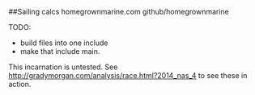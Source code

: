 ##Sailing calcs
homegrownmarine.com
github/homegrownmarine


TODO:
- build files into one include
- make that include main.

This incarnation is untested.  See http://gradymorgan.com/analysis/race.html?2014_nas_4 to see these in action.
